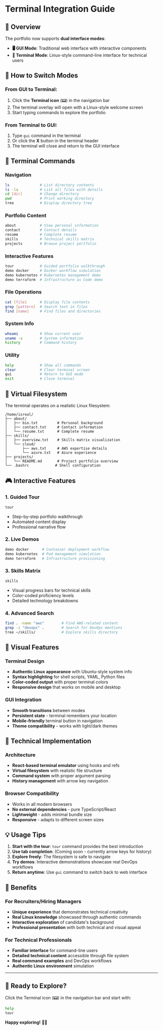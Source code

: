 # Terminal Integration Guide

## 🎯 Overview

The portfolio now supports **dual interface modes**:
- **🖥️ GUI Mode**: Traditional web interface with interactive components
- **🐧 Terminal Mode**: Linux-style command-line interface for technical users

## 🚀 How to Switch Modes

### From GUI to Terminal:
1. Click the **Terminal icon** (📟) in the navigation bar
2. The terminal overlay will open with a Linux-style welcome screen
3. Start typing commands to explore the portfolio

### From Terminal to GUI:
1. Type `gui` command in the terminal
2. Or click the **X** button in the terminal header
3. The terminal will close and return to the GUI interface

## 🐧 Terminal Commands

### Navigation
```bash
ls              # List directory contents
ls -la          # List all files with details  
cd [dir]        # Change directory
pwd             # Print working directory
tree            # Display directory tree
```

### Portfolio Content
```bash
about           # View personal information
contact         # Contact details
resume          # Complete resume
skills          # Technical skills matrix
projects        # Browse project portfolio
```

### Interactive Features
```bash
tour            # Guided portfolio walkthrough
demo docker     # Docker workflow simulation
demo kubernetes # Kubernetes management demo  
demo terraform  # Infrastructure as Code demo
```

### File Operations
```bash
cat [file]      # Display file contents
grep [pattern]  # Search text in files
find [name]     # Find files and directories
```

### System Info
```bash
whoami          # Show current user
uname -a        # System information
history         # Command history
```

### Utility
```bash
help            # Show all commands
clear           # Clear terminal screen
gui             # Return to GUI mode
exit            # Close terminal
```

## 📁 Virtual Filesystem

The terminal operates on a realistic Linux filesystem:

```
/home/isreal/
├── about/
│   ├── bio.txt         # Personal background
│   ├── contact.txt     # Contact information  
│   └── resume.txt      # Complete resume
├── skills/
│   ├── overview.txt    # Skills matrix visualization
│   └── cloud/
│       ├── aws.txt     # AWS expertise details
│       └── azure.txt   # Azure experience
├── projects/
│   └── README.md       # Project portfolio overview
└── .bashrc            # Shell configuration
```

## 🎮 Interactive Features

### 1. **Guided Tour**
```bash
tour
```
- Step-by-step portfolio walkthrough
- Automated content display
- Professional narrative flow

### 2. **Live Demos**
```bash
demo docker      # Container deployment workflow
demo kubernetes  # Pod management simulation  
demo terraform   # Infrastructure provisioning
```

### 3. **Skills Matrix**
```bash
skills
```
- Visual progress bars for technical skills
- Color-coded proficiency levels
- Detailed technology breakdowns

### 4. **Advanced Search**
```bash
find . -name "aws"        # Find AWS-related content
grep -i "devops" .        # Search for DevOps mentions
tree ~/skills/            # Explore skills directory
```

## 🎨 Visual Features

### Terminal Design
- **Authentic Linux appearance** with Ubuntu-style system info
- **Syntax highlighting** for shell scripts, YAML, Python files
- **Color-coded output** with proper terminal colors
- **Responsive design** that works on mobile and desktop

### GUI Integration  
- **Smooth transitions** between modes
- **Persistent state** - terminal remembers your location
- **Mobile-friendly** terminal button in navigation
- **Theme compatibility** - works with light/dark themes

## 🔧 Technical Implementation

### Architecture
- **React-based terminal emulator** using hooks and refs
- **Virtual filesystem** with realistic file structure
- **Command system** with proper argument parsing
- **History management** with arrow key navigation

### Browser Compatibility
- Works in all modern browsers
- **No external dependencies** - pure TypeScript/React
- **Lightweight** - adds minimal bundle size
- **Responsive** - adapts to different screen sizes

## 💡 Usage Tips

1. **Start with the tour**: `tour` command provides the best introduction
2. **Use tab completion**: (Coming soon - currently arrow keys for history)
3. **Explore freely**: The filesystem is safe to navigate
4. **Try demos**: Interactive demonstrations showcase real DevOps workflows
5. **Return anytime**: Use `gui` command to switch back to web interface

## 🎯 Benefits

### For Recruiters/Hiring Managers
- **Unique experience** that demonstrates technical creativity
- **Real Linux knowledge** showcased through authentic commands
- **Interactive exploration** of candidate's background
- **Professional presentation** with both technical and visual appeal

### For Technical Professionals
- **Familiar interface** for command-line users
- **Detailed technical content** accessible through file system
- **Real command examples** and DevOps workflows
- **Authentic Linux environment** simulation

---

## 🚀 Ready to Explore?

Click the Terminal icon (📟) in the navigation bar and start with:
```bash
help
tour  
```

**Happy exploring!** 🐧✨